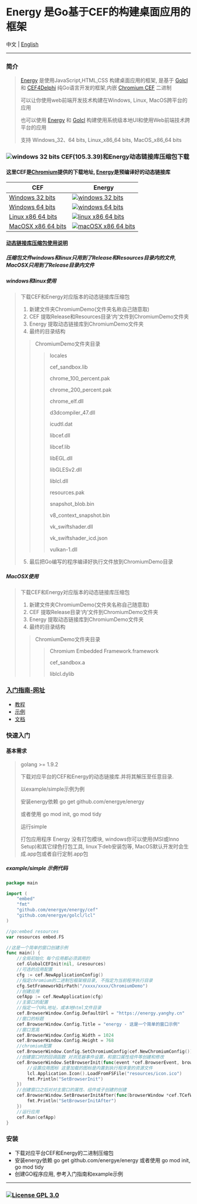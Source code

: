 # Energy 是Go基于CEF的构建桌面应用的框架
中文 |
[English](https://github.com/energye/energy/blob/main/README.en-US.md)

---
### 简介
> [Energy](https://github.com/energye/energy) 是使用JavaScript,HTML,CSS 构建桌面应用的框架, 是基于 [Golcl](https://github.com/energye/golcl) 和 [CEF4Delphi](https://patreon.com/salvadordf) 纯Go语言开发的框架,内嵌 [Chromium CEF](https://bitbucket.org/chromiumembedded/cef) 二进制
>
> 可以让你使用web前端开发技术构建在Windows, Linux, MacOS跨平台的应用
>
> 也可以使用 [Energy](https://github.com/energye/energy) 和 [Golcl](https://github.com/energye/golcl) 构建使用系统级本地UI和使用Web前端技术跨平台的应用
>
> 支持 Windows_32、64 bits, Linux_x86_64 bits, MacOS_x86_64 bits

### ![windows 32 bits](https://img.shields.io/badge/Downloads-green) CEF(105.3.39)和Energy动态链接库压缩包下载 
#### 这里CEF是[Chromium](https://bitbucket.org/chromiumembedded/cef/)提供的下载地址, [Energy](https://github.com/energye/liblcl)是预编译好的动态链接库
| CEF                                                                                                                               | Energy                                                                                                                                                                                              |
|-----------------------------------------------------------------------------------------------------------------------------------|-----------------------------------------------------------------------------------------------------------------------------------------------------------------------------------------------------|
| [Windows 32 bits](https://cef-builds.spotifycdn.com/cef_binary_105.3.39%2Bg2ec21f9%2Bchromium-105.0.5195.127_windows32.tar.bz2)   | [![windows 32 bits](https://img.shields.io/badge/downloads-Windows%2032%20bits-brightgreen)](https://github.com/energye/energy/releases/download/v1.0.0/liblcl-105.0.5195.127_windows32.zip)        |
| [Windows 64 bits](https://cef-builds.spotifycdn.com/cef_binary_105.3.39%2Bg2ec21f9%2Bchromium-105.0.5195.127_windows64.tar.bz2)   | [![windows 64 bits](https://img.shields.io/badge/downloads-Windows%2064%20bits-brightgreen)](https://github.com/energye/energy/releases/download/v1.0.0/liblcl-105.0.5195.127_macosx64.zip)         |
| [Linux x86 64 bits](https://cef-builds.spotifycdn.com/cef_binary_105.3.39%2Bg2ec21f9%2Bchromium-105.0.5195.127_linux64.tar.bz2)   | [![linux x86 64 bits](https://img.shields.io/badge/downloads-Linux%20x86%2064%20bits-brightgreen)](https://github.com/energye/energy/releases/download/v1.0.0/liblcl-105.0.5195.127_linux64.zip)    |
| [MacOSX x86 64 bits](https://cef-builds.spotifycdn.com/cef_binary_105.3.39%2Bg2ec21f9%2Bchromium-105.0.5195.127_macosx64.tar.bz2) | [![macOSX x86 64 bits](https://img.shields.io/badge/downloads-MacOSX%20x86%2064%20bits-brightgreen)](https://github.com/energye/energy/releases/download/v1.0.0/liblcl-105.0.5195.127_macosx64.zip) |

#### [动态链接库压缩包使用说明]()
##### 压缩包文件windows和linux只用到了Release和Resources目录内的文件, MacOSX只用到了Release目录内文件
##### windows和linux使用
> 下载CEF和Energy对应版本的动态链接库压缩包
> 
> 1. 新建文件夹ChromiumDemo(文件夹名称自己随意取)
> 2. CEF 提取Release和Resources目录‘内’文件到ChromiumDemo文件夹
> 3. Energy 提取动态链接库到ChromiumDemo文件夹
> 4. 最终的目录结构
>>   ChromiumDemo文件夹目录
>>>  locales
>>>
>>>  cef_sandbox.lib
>>>
>>>  chrome_100_percent.pak
>>>
>>>  chrome_200_percent.pak
>>>
>>>  chrome_elf.dll
>>>
>>>  d3dcompiler_47.dll
>>>
>>>  icudtl.dat
>>>
>>>  libcef.dll
>>>
>>>  libcef.lib
>>>
>>>  libEGL.dll
>>>
>>>  libGLESv2.dll
>>>
>>>  liblcl.dll
>>>
>>>  resources.pak
>>>
>>>  snapshot_blob.bin
>>>
>>>  v8_context_snapshot.bin
>>>
>>>  vk_swiftshader.dll
>>>
>>>  vk_swiftshader_icd.json
>>>
>>>  vulkan-1.dll
>  5. 最后把Go编写的程序编译好执行文件放到ChromiumDemo目录

##### MacOSX使用
> 下载CEF和Energy对应版本的动态链接库压缩包
> 1. 新建文件夹ChromiumDemo(文件夹名称自己随意取)
> 2. CEF 提取Release目录‘内’文件到ChromiumDemo文件夹
> 3. Energy 提取动态链接库到ChromiumDemo文件夹
> 4. 最终的目录结构
>> ChromiumDemo文件夹目录
>>> Chromium Embedded Framework.framework
>>> 
>>> cef_sandbox.a
>>> 
>>> liblcl.dylib

### [入门指南-网址](https://energy.yanghy.cn)
* [教程](https://energy.yanghy.cn/#/course/6342d92c401bfe4d0cdf6065/6350f94ca749ba0318943f25)
* [示例](https://energy.yanghy.cn/#/example/6342d986401bfe4d0cdf6067/634d3bd5a749ba0318943eb6)
* [文档](https://energy.yanghy.cn/#/document/6342d9a4401bfe4d0cdf6069/0)

### 快速入门
#### 基本需求
> golang >= 1.9.2
>
> 下载对应平台的CEF和Energy的动态链接库.并将其解压至任意目录.
>
> 以example/simple示例为例
>
> 安装energy依赖 go get github.com/energye/energy
>
> 或者使用 go mod init, go mod tidy
>
> 运行simple
>
> 打包应用程序 Energy 没有打包模块, windows你可以使用(MSI或Inno Setup)和其它绿色打包工具, linux下deb安装包等, MacOS默认开发时会生成.app包或者自行定制.app包

##### example/simple 示例代码
```go
package main

import (
	"embed"
	"fmt"
	"github.com/energye/energy/cef"
	"github.com/energye/golcl/lcl"
)

//go:embed resources
var resources embed.FS

//这是一个简单的窗口创建示例
func main() {
	//全局初始化 每个应用都必须调用的
	cef.GlobalCEFInit(nil, &resources)
	//可选的应用配置
	cfg := cef.NewApplicationConfig()
	//指定chromium的二进制包框架根目录, 不指定为当前程序执行目录
	cfg.SetFrameworkDirPath("/xxxx/xxxx/ChromiumDemo")
	//创建应用
	cefApp := cef.NewApplication(cfg)
	//主窗口的配置
	//指定一个URL地址，或本地html文件目录
	cef.BrowserWindow.Config.DefaultUrl = "https://energy.yanghy.cn"
	//窗口的标题
	cef.BrowserWindow.Config.Title = "energy - 这是一个简单的窗口示例"
	//窗口宽高
	cef.BrowserWindow.Config.Width = 1024
	cef.BrowserWindow.Config.Height = 768
	//chromium配置
	cef.BrowserWindow.Config.SetChromiumConfig(cef.NewChromiumConfig())
	//创建窗口时的回调函数 对浏览器事件设置，和窗口属性组件等创建和修改
	cef.BrowserWindow.SetBrowserInit(func(event *cef.BrowserEvent, browserWindow *cef.TCefWindowInfo) {
		//设置应用图标 这里加载的图标是内置到执行程序里的资源文件
		lcl.Application.Icon().LoadFromFSFile("resources/icon.ico")
		fmt.Println("SetBrowserInit")
	})
	//创建窗口之后对对主窗口的属性、组件或子创建的创建
	cef.BrowserWindow.SetBrowserInitAfter(func(browserWindow *cef.TCefWindowInfo) {
		fmt.Println("SetBrowserInitAfter")
	})
	//运行应用
	cef.Run(cefApp)
}
```
### 安装
* 下载对应平台CEF和Energy的二进制压缩包
* 安装energy依赖 go get github.com/energye/energy 或者使用 go mod init, go mod tidy
* 创建GO程序应用, 参考入门指南和example示例

----
### [![License GPL 3.0](https://img.shields.io/badge/License%20GPL3.0-green)](https://opensource.org/licenses/GPL-3.0)